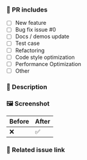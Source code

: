 ### 🤔 PR includes

<!-- Add completed items in this PR, and change [ ] to [x]. -->

- [ ] New feature
- [ ] Bug fix issue #0
- [ ] Docs / demos update
- [ ] Test case
- [ ] Refactoring
- [ ] Code style optimization
- [ ] Performance Optimization
- [ ] Other

### 📝 Description

### 🖼️ Screenshot
|  Before  |  After  |
|----|----|
|  ❌  |  ✅  |

### 🔗 Related issue link
